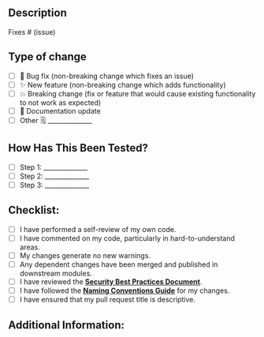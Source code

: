 <!--# Pull Request Template -->
## Description

<!--
Please include a summary of the feature and the core functionality of your PR. Please nclude relevant motivation and context. List any dependencies that are required for this change.

Linking Issues:
 - To associate this pull request with a GitHub issue within the same repository, use the "Fixes #IssueNumber" syntax.
 - For external issues, use Markdown links: [Issue Name](Issue Link).
-->

Fixes # (issue)

## Type of change

<!--Please delete options that are not relevant.-->

- [ ] 🐛 Bug fix (non-breaking change which fixes an issue)
- [ ] ✨ New feature (non-breaking change which adds functionality)
- [ ] 💥 Breaking change (fix or feature that would cause existing functionality to not work as expected)
- [ ] 📝 Documentation update
- [ ] Other 🗒️ ______________

## How Has This Been Tested?

<!--Please describe the tests that you ran to verify your changes. Provide instructions so we can reproduce. Please also list any relevant details for your test configuration. Remove if not applicable. -->

- [ ] Step 1: ______________
- [ ] Step 2: ______________
- [ ] Step 3: ______________

## Checklist:

<!--Before submitting your pull request, please review the following checklist:-->

- [ ] I have performed a self-review of my own code.
- [ ] I have commented on my code, particularly in hard-to-understand areas.
- [ ] My changes generate no new warnings.
- [ ] Any dependent changes have been merged and published in downstream modules.
- [ ] I have reviewed the [**Security Best Practices Document**](./docs/SECURITY_BEST_PRACTICES.md).
- [ ] I have followed the [**Naming Conventions Guide**](./docs/NAMING_CONVENTIONS_GUIDE.md) for my changes.
- [ ] I have ensured that my pull request title is descriptive.

## Additional Information:

<!--Any additional information, configuration, or data that might be necessary to reproduce the issue or feature.-->
